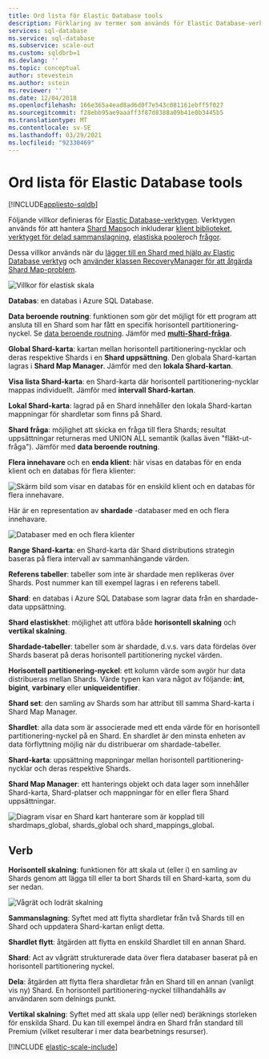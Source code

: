 ```yaml
---
title: Ord lista för Elastic Database tools
description: Förklaring av termer som används för Elastic Database-verktyg
services: sql-database
ms.service: sql-database
ms.subservice: scale-out
ms.custom: sqldbrb=1
ms.devlang: ''
ms.topic: conceptual
author: stevestein
ms.author: sstein
ms.reviewer: ''
ms.date: 12/04/2018
ms.openlocfilehash: 166e365a4ead8ad6d0f7e543c081161ebff5f027
ms.sourcegitcommit: f28ebb95ae9aaaff3f87d8388a09b41e0b3445b5
ms.translationtype: MT
ms.contentlocale: sv-SE
ms.lasthandoff: 03/29/2021
ms.locfileid: "92330469"
---
```

# <a name="elastic-database-tools-glossary"></a>Ord lista för Elastic Database tools
[!INCLUDE[appliesto-sqldb](../includes/appliesto-sqldb.md)]

Följande villkor definieras för [Elastic Database-verktygen](elastic-scale-introduction.md). Verktygen används för att hantera [Shard Maps](elastic-scale-shard-map-management.md)och inkluderar [klient biblioteket](elastic-database-client-library.md), [verktyget för delad sammanslagning](elastic-scale-overview-split-and-merge.md), [elastiska pooler](elastic-pool-overview.md)och [frågor](elastic-query-overview.md). 

Dessa villkor används när du [lägger till en Shard med hjälp av Elastic Database verktyg](elastic-scale-add-a-shard.md) och [använder klassen RecoveryManager för att åtgärda Shard Map-problem](elastic-database-recovery-manager.md).

![Villkor för elastisk skala][1]

**Databas**: en databas i Azure SQL Database. 

**Data beroende routning**: funktionen som gör det möjligt för ett program att ansluta till en Shard som har fått en specifik horisontell partitionering-nyckel. Se [data beroende routning](elastic-scale-data-dependent-routing.md). Jämför med **[multi-Shard-fråga](elastic-scale-multishard-querying.md)**.

**Global Shard-karta**: kartan mellan horisontell partitionering-nycklar och deras respektive Shards i en **Shard uppsättning**. Den globala Shard-kartan lagras i **Shard Map Manager**. Jämför med den **lokala Shard-kartan**.

**Visa lista Shard-karta**: en Shard-karta där horisontell partitionering-nycklar mappas individuellt. Jämför med **intervall Shard-kartan**.   

**Lokal Shard-karta**: lagrad på en Shard innehåller den lokala Shard-kartan mappningar för shardletar som finns på Shard.

**Shard fråga**: möjlighet att skicka en fråga till flera Shards; resultat uppsättningar returneras med UNION ALL semantik (kallas även "fläkt-ut-fråga"). Jämför med **data beroende routning**.

**Flera innehavare** och en **enda klient**: här visas en databas för en enda klient och en databas för flera klienter:

![Skärm bild som visar en databas för en enskild klient och en databas för flera innehavare.](./media/elastic-scale-glossary/multi-single-simple.png)

Här är en representation av **shardade** -databaser med en och flera innehavare. 

![Databaser med en och flera klienter](./media/elastic-scale-glossary/shards-single-multi.png)

**Range Shard-karta**: en Shard-karta där Shard distributions strategin baseras på flera intervall av sammanhängande värden. 

**Referens tabeller**: tabeller som inte är shardade men replikeras över Shards. Post nummer kan till exempel lagras i en referens tabell. 

**Shard**: en databas i Azure SQL Database som lagrar data från en shardade-data uppsättning. 

**Shard elastiskhet**: möjlighet att utföra både **horisontell skalning** och **vertikal skalning**.

**Shardade-tabeller**: tabeller som är shardade, d.v.s. vars data fördelas över Shards baserat på deras horisontell partitionering nyckel värden. 

**Horisontell partitionering-nyckel**: ett kolumn värde som avgör hur data distribueras mellan Shards. Värde typen kan vara något av följande: **int**, **bigint**, **varbinary** eller **uniqueidentifier**. 

**Shard set**: den samling av Shards som har attribut till samma Shard-karta i Shard Map Manager.  

**Shardlet**: alla data som är associerade med ett enda värde för en horisontell partitionering-nyckel på en Shard. En shardlet är den minsta enheten av data förflyttning möjlig när du distribuerar om shardade-tabeller. 

**Shard-karta**: uppsättning mappningar mellan horisontell partitionering-nycklar och deras respektive Shards.

**Shard Map Manager**: ett hanterings objekt och data lager som innehåller Shard-karta, Shard-platser och mappningar för en eller flera Shard uppsättningar.

![Diagram visar en Shard kart hanterare som är kopplad till shardmaps_global, shards_global och shard_mappings_global.][2]

## <a name="verbs"></a>Verb
**Horisontell skalning**: funktionen för att skala ut (eller i) en samling av Shards genom att lägga till eller ta bort Shards till en Shard-karta, som du ser nedan.

![Vågrät och lodrät skalning][3]

**Sammanslagning**: Syftet med att flytta shardletar från två Shards till en Shard och uppdatera Shard-kartan enligt detta.

**Shardlet flytt**: åtgärden att flytta en enskild Shardlet till en annan Shard. 

**Shard**: Act av vågrätt strukturerade data över flera databaser baserat på en horisontell partitionering nyckel.

**Dela**: åtgärden att flytta flera shardletar från en Shard till en annan (vanligt vis ny) Shard. En horisontell partitionering-nyckel tillhandahålls av användaren som delnings punkt.

**Vertikal skalning**: Syftet med att skala upp (eller ned) beräknings storleken för enskilda Shard. Du kan till exempel ändra en Shard från standard till Premium (vilket resulterar i mer data bearbetnings resurser). 

[!INCLUDE [elastic-scale-include](../../../includes/elastic-scale-include.md)]

<!--Image references-->
[1]: ./media/elastic-scale-glossary/glossary.png
[2]: ./media/elastic-scale-glossary/mappings.png
[3]: ./media/elastic-scale-glossary/h_versus_vert.png

